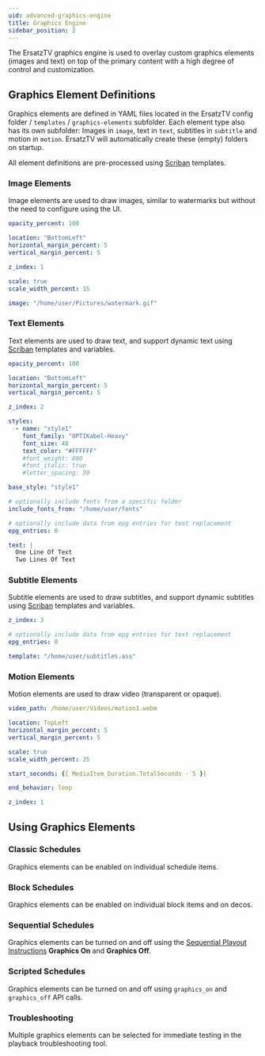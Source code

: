 ```yaml
---
uid: advanced-graphics-engine
title: Graphics Engine
sidebar_position: 2
---
```


The ErsatzTV graphics engine is used to overlay custom graphics elements (images and text) on top of the primary content with a high degree of control and customization.

## Graphics Element Definitions

Graphics elements are defined in YAML files located in the ErsatzTV config folder / `templates` / `graphics-elements` subfolder. Each element type also has its own subfolder: Images in `image`, text in `text`, subtitles in `subtitle` and motion in `motion`. ErsatzTV will automatically create these (empty) folders on startup.

All element definitions are pre-processed using [Scriban](https://github.com/scriban/scriban) templates.

### Image Elements

Image elements are used to draw images, similar to watermarks but without the need to configure using the UI.

```yaml
opacity_percent: 100

location: "BottomLeft"
horizontal_margin_percent: 5
vertical_margin_percent: 5

z_index: 1

scale: true
scale_width_percent: 15

image: "/home/user/Pictures/watermark.gif"
```

### Text Elements

Text elements are used to draw text, and support dynamic text using [Scriban](https://github.com/scriban/scriban) templates and variables.

```yaml
opacity_percent: 100

location: "BottomLeft"
horizontal_margin_percent: 5
vertical_margin_percent: 5

z_index: 2

styles:
  - name: "style1"
    font_family: "OPTIKabel-Heavy"
    font_size: 48
    text_color: "#FFFFFF"
    #font_weight: 800
    #font_italic: true
    #letter_spacing: 20

base_style: "style1"

# optionally include fonts from a specific folder
include_fonts_from: "/home/user/fonts"

# optionally include data from epg entries for text replacement
epg_entries: 0

text: |
  One Line Of Text
  Two Lines Of Text
```

### Subtitle Elements

Subtitle elements are used to draw subtitles, and support dynamic subtitles using [Scriban](https://github.com/scriban/scriban) templates and variables.

```yaml
z_index: 3

# optionally include data from epg entries for text replacement
epg_entries: 0

template: "/home/user/subtitles.ass"
```

### Motion Elements

Motion elements are used to draw video (transparent or opaque).

```yaml
video_path: /home/user/Videos/motion1.webm

location: TopLeft
horizontal_margin_percent: 5
vertical_margin_percent: 5

scale: true
scale_width_percent: 25

start_seconds: {{ MediaItem_Duration.TotalSeconds - 5 }}

end_behavior: loop

z_index: 1
```

## Using Graphics Elements

### Classic Schedules

Graphics elements can be enabled on individual schedule items.

### Block Schedules

Graphics elements can be enabled on individual block items and on decos.

### Sequential Schedules

Graphics elements can be turned on and off using the [Sequential Playout Instructions](/docs/scheduling/sequential/playout) **Graphics On** and **Graphics Off**.

### Scripted Schedules

Graphics elements can be turned on and off using `graphics_on` and `graphics_off` API calls.

### Troubleshooting

Multiple graphics elements can be selected for immediate testing in the playback troubleshooting tool.
